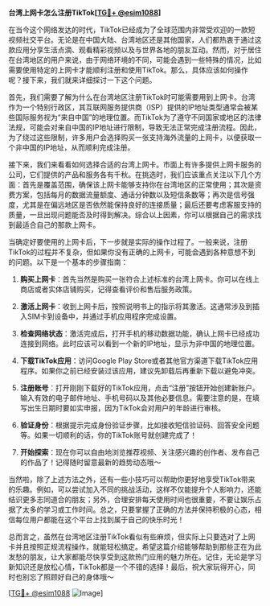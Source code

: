 **台湾上网卡怎么注册TikTok[[TG💪+ @esim1088](https://t.me/s/esim1088)]**

在当今这个网络发达的时代，TikTok已经成为了全球范围内非常受欢迎的一款短视频社交平台。无论是在中国大陆、台湾地区还是其他国家，人们都热衷于通过这款应用分享生活点滴、观看精彩视频以及与世界各地的朋友互动。然而，对于居住在台湾地区的用户来说，由于网络环境的不同，可能会遇到一些特殊的情况，比如需要使用特定的上网卡才能顺利注册和使用TikTok。那么，具体应该如何操作呢？接下来，我们就来详细探讨一下这个问题。

首先，我们需要了解为什么在台湾地区注册TikTok时可能需要用到上网卡。台湾作为一个特别行政区，其互联网服务提供商（ISP）提供的IP地址类型通常会被某些国际服务视为“来自中国”的地理位置。而TikTok为了遵守不同国家或地区的法律法规，可能会对来自中国的IP地址进行限制，导致无法正常完成注册流程。因此，为了绕过这些限制，许多用户会选择购买一张支持海外流量的上网卡，以便获取一个非中国的IP地址，从而顺利完成注册。

接下来，我们来看看如何选择合适的台湾上网卡。市面上有许多提供上网卡服务的公司，它们提供的产品和服务各有千秋。在挑选时，我们应该重点关注以下几个方面：首先是覆盖范围，确保该上网卡能够支持你在台湾地区的正常使用；其次是资费方案，包括每月的数据流量额度、通话分钟数以及短信条数等；再次是信号强度，尤其是在偏远地区是否依然能保持良好的连接质量；最后还要考虑客服支持的质量，一旦出现问题能否及时得到解决。综合以上因素，你可以根据自己的需求找到最适合自己的那款上网卡。

当确定好要使用的上网卡后，下一步就是实际的操作过程了。一般来说，注册TikTok的过程并不复杂，但如果你没有正确的上网卡，可能会遇到各种意想不到的问题。以下是一个基本的步骤指南：

1. **购买上网卡**：首先当然是购买一张符合上述标准的台湾上网卡。你可以在线上商店或者实体店铺购买，记得查看评价和售后服务政策。

2. **激活上网卡**：收到上网卡后，按照说明书上的指示将其激活。这通常涉及到插入SIM卡到设备中，并通过手机应用程序完成设置。

3. **检查网络状态**：激活完成后，打开手机的移动数据功能，确认上网卡已经成功连接到网络。此时应该可以看到一个新的IP地址，显示为非中国的地理位置。

4. **下载TikTok应用**：访问Google Play Store或者其他官方渠道下载TikTok应用程序。如果你之前已经安装过该应用，建议先卸载后再重新下载以避免冲突。

5. **注册账号**：打开刚刚下载好的TikTok应用，点击“注册”按钮开始创建新账户。输入有效的电子邮件地址、手机号码以及其他必要信息。需要注意的是，在填写出生日期时要如实申报，因为TikTok会对用户的年龄进行审核。

6. **验证身份**：根据提示完成身份验证步骤，比如接收短信验证码、回答安全问题等。如果一切顺利的话，你的TikTok账号就创建完成了！

7. **开始探索**：现在你可以自由地浏览推荐视频、关注感兴趣的创作者、发布自己的作品了！记得随时留意最新的趋势动态哦～

当然啦，除了上述方法之外，还有一些小技巧可以帮助你更好地享受TikTok带来的乐趣。例如，可以尝试加入不同的挑战活动，这样不仅能提升个人影响力，还能结识更多志同道合的朋友；另外，合理安排每天使用时间也很重要，不要让娱乐占据了太多的学习或工作时间。总之，只要掌握了正确的方法并保持积极的心态，相信每位用户都能在这个平台上找到属于自己的快乐时光！

总而言之，虽然在台湾地区注册TikTok看似有些麻烦，但实际上只要选对了上网卡并且按照正规流程操作，就能轻松搞定。希望这篇介绍能够帮助到那些正在为此发愁的朋友，让大家都能尽快享受到这款热门应用的魅力所在。记住，无论是学习新知识还是放松心情，TikTok都是一个不错的选择！最后，祝大家玩得开心，同时也别忘了照顾好自己的身体哦～

[[TG💪+ @esim1088](https://t.me/s/esim1088) ![Image](https://i.postimg.cc/4NQfJmqS/Snipaste-2025-05-13-00-14-12.png)]